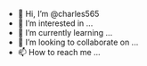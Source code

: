 




- 👋 Hi, I’m @charles565
- 👀 I’m interested in ...
- 🌱 I’m currently learning ...
- 💞️ I’m looking to collaborate on ...
- 📫 How to reach me ...

<!---
charles565/charles565 is a ✨ special ✨ repository because its `README.md` (this file) appears on your GitHub profile.
You can click the Preview link to take a look at your changes.
--->


